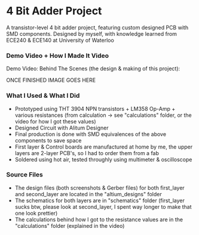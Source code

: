 # 4 Bit Adder Project

A transistor-level 4 bit adder project, featuring custom designed PCB with SMD components. Designed by myself, with knowledge learned from ECE240 & ECE140 at University of Waterloo


### Demo Video + How I Made It Video

Demo Video: 
Behind The Scenes (the design & making of this project):


ONCE FINISHED IMAGE GOES HERE


### What I Used & What I Did
- Prototyped using THT 3904 NPN transistors + LM358 Op-Amp + various resistances (from calculation -> see "calculations" folder, or the video for how I got these values)
- Designed Circuit with Alitum Designer
- Final production is done with SMD equivalences of the above components to save space
- First layer & Control boards are manufactured at home by me, the upper layers are 2-layer PCB's, so I had to order them from a fab
- Soldered using hot air, tested throughly using multimeter & oscilloscope


### Source Files
- The design files (both screenshots & Gerber files) for both first_layer and second_layer are located in the "altium_designs" folder
- The schematics for both layers are in "schematics" folder (first_layer sucks btw, please look at second_layer, I spent way longer to make that one look prettier)
- The calculations behind how I got to the resistance values are in the "calculations" folder (explained in the video)
